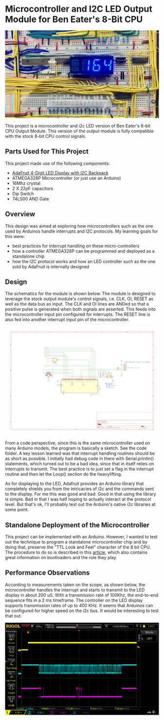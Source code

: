 # Microcontroller and I2C LED Output Module for Ben Eater's 8-Bit CPU

![Main project image](https://github.com/The8BitEnthusiast/microcontroller-display/blob/main/Pictures/displaymodule.jpg?raw=true)

This project is a microcontroller and i2c LED version of Ben Eater's 8-bit CPU Output Module. This version of the output module is fully compatible with the stock 8-bit CPU control signals.

## Parts Used for This Project
This project made use of the following components:
- [AdaFruit 4-Digit LED Display with I2C Backpack](https://www.adafruit.com/product/881)
- ATMEGA328P Microcontroller (or just use an Arduino)
- 16Mhz crystal
- 2 X 22pF capacitors
- Dip Switch
- 74LS00 AND Gate

## Overview

This design was aimed at exploring how microcontrollers such as the one used by Arduinos handle interrupts and I2C protocols. My learning goals for this were:

- best practices for interrupt handling on these micro-controllers
- how a controller ATMEGA328P can be programmed and deployed as a standalone chip
- how the I2C protocol works and how an LED controller such as the one sold by AdaFruit is internally designed

## Design

The schematics for the module is shown below. The module is designed to leverage the stock output module's control signals, i.e. CLK, OI, RESET as well as the data bus as input. The CLK and OI lines are ANDed so that a positive pulse is generated when both signals are asserted. This feeds into the microcontroller input pin configured for interrupts. The RESET line is also fed into another interrupt input pin of the microcontroller.

![Design Schematics](https://github.com/The8BitEnthusiast/microcontroller-display/blob/main/Schematics/8BitCPUOutputModule.png?raw=true)

From a code perspective, since this is the same microcontroller used on many Arduino models, the program is basically a sketch. See the code folder. A key lesson learned was that interrupt handling routines should be as short as possible. I initially had debug code in there with Serial.println() statements, which turned out to be a bad idea, since that in itself relies on interrupts to transmit. The best practice is to just set a flag in the interrupt routine and then let the Loop() section do the heavylifting.

As for displaying to the LED, Adafruit provides an Arduino library that completely shields you from the intricacies of i2c and the commands sent to the display. For me this was good and bad. Good in that using the library is simple. Bad in that I was half hoping to actually interact at the protocol level. But that's ok, I'll probably test out the Arduino's native i2c libraries at some point.

## Standalone Deployment of the Microcontroller

This project can be implemented with an Arduino. However, I wanted to test out the technique to program a standalone microcontroller chip and by doing that, preserve the "TTL Look and Feel" character of the 8 bit CPU. The procedure to do so is described in this [article](https://docs.arduino.cc/built-in-examples/arduino-isp/ArduinoISP), which also contains great information on bootloaders and the role they play.

## Performance Observations

According to measurements taken on the scope, as shown below, the microcontroller handles the interrupt and starts to transmit to the LED display in about 200 uS. With a transmission rate of 100Khz, the end-to-end sequence fits in a 2 ms timeframe. The controller on the LED display supports transmission rates of up to 400 KHz. It seems that Arduinos can be configured for higher speed on the i2c bus. It would be interesting to test that out.

![Scope Trace](https://github.com/The8BitEnthusiast/microcontroller-display/blob/main/Pictures/scope.png?raw=true)

